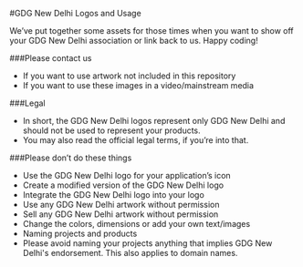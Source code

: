 #GDG New Delhi Logos and Usage

We’ve put together some assets for those times when you want to show off your GDG New Delhi association or link back to us. 
Happy coding!

###Please contact us
+ If you want to use artwork not included in this repository
+ If you want to use these images in a video/mainstream media

###Legal
+ In short, the GDG New Delhi logos represent only GDG New Delhi and should not be used to represent your products. 
+ You may also read the official legal terms, if you’re into that.

###Please don’t do these things
+ Use the GDG New Delhi logo for your application’s icon
+ Create a modified version of the GDG New Delhi logo
+ Integrate the GDG New Delhi logo into your logo
+ Use any GDG New Delhi artwork without permission
+ Sell any GDG New Delhi artwork without permission
+ Change the colors, dimensions or add your own text/images
+ Naming projects and products
+ Please avoid naming your projects anything that implies GDG New Delhi's endorsement. This also applies to domain names.
